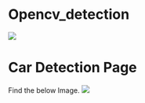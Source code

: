 # Opencv_detection

![](images/homepage.PNG)

# Car Detection Page
Find the below Image.
![](images/camera_page.PNG)
